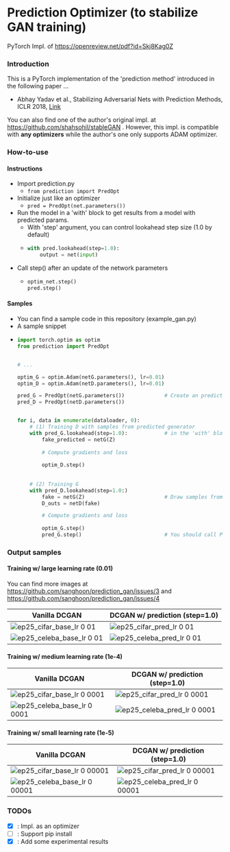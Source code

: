 # Prediction Optimizer (to stabilize GAN training)
PyTorch Impl. of https://openreview.net/pdf?id=Skj8Kag0Z


### Introduction
This is a PyTorch implementation of the 'prediction method' introduced in the following paper ...

- Abhay Yadav et al., Stabilizing Adversarial Nets with Prediction Methods, ICLR 2018, [Link](https://openreview.net/forum?id=Skj8Kag0Z&noteId=rkLymJTSf)

You can also find one of the author's original impl. at https://github.com/shahsohil/stableGAN .
However, this impl. is compatible with **any optimizers** while the author's one only supports ADAM optimizer.


### How-to-use

#### Instructions
  - Import prediction.py
    - `from prediction import PredOpt`
  - Initialize just like an optimizer
    - `pred = PredOpt(net.parameters())`
  - Run the model in a 'with' block to get results from a model with predicted params.
    - With 'step' argument, you can control lookahead step size (1.0 by default)
    - ```python
      with pred.lookahead(step=1.0):
          output = net(input)
      ``` 
  - Call step() after an update of the network parameters
    - ```python
      optim_net.step()
      pred.step()
      ```

#### Samples
  - You can find a sample code in this repository (example_gan.py)
  - A sample snippet
  - ```python
    import torch.optim as optim
    from prediction import PredOpt
    
    
    # ...
    
    optim_G = optim.Adam(netG.parameters(), lr=0.01)
    optim_D = optim.Adam(netD.parameters(), lr=0.01)
    
    pred_G = PredOpt(netG.parameters())             # Create an prediction optimizer with target parameters
    pred_D = PredOpt(netD.parameters())
    
    
    for i, data in enumerate(dataloader, 0):
        # (1) Training D with samples from predicted generator
        with pred_G.lookahead(step=1.0):            # in the 'with' block, the model works as a 'predicted' model
            fake_predicted = netG(Z)                           
        
            # Compute gradients and loss 
        
            optim_D.step()
        
        
        # (2) Training G        
        with pred_D.lookahead(step=1.0:)
            fake = netG(Z)                          # Draw samples from the real model. (not predicted one)
            D_outs = netD(fake)
    
            # Compute gradients and loss
        
            optim_G.step()
            pred_G.step()                           # You should call PredOpt.step() after each update
    ``` 
    
### Output samples
#### Training w/ large learning rate (0.01)
You can find more images at https://github.com/sanghoon/prediction_gan/issues/3 and https://github.com/sanghoon/prediction_gan/issues/4

| Vanilla DCGAN | DCGAN w/ prediction (step=1.0) |
| --- | --- |
| ![ep25_cifar_base_lr 0 01](https://user-images.githubusercontent.com/3340388/38464108-fd288880-3b42-11e8-8392-7ac9d4261077.png) | ![ep25_cifar_pred_lr 0 01](https://user-images.githubusercontent.com/3340388/38499679-51c0e18e-3c43-11e8-9287-38f780db933c.png) |
| ![ep25_celeba_base_lr 0 01](https://user-images.githubusercontent.com/3340388/38464191-43ed0b3c-3b44-11e8-934e-2914a7b581a0.png) | ![ep25_celeba_pred_lr 0 01](https://user-images.githubusercontent.com/3340388/38499902-ecb3f30c-3c43-11e8-958b-a1b4e2aa6531.png) |

#### Training w/ medium learning rate (1e-4)
| Vanilla DCGAN | DCGAN w/ prediction (step=1.0) |
| --- | --- |
| ![ep25_cifar_base_lr 0 0001](https://user-images.githubusercontent.com/3340388/38464133-4e402fb6-3b43-11e8-9631-3d20e033a4d1.png) | ![ep25_cifar_pred_lr 0 0001](https://user-images.githubusercontent.com/3340388/38499708-64acd58c-3c43-11e8-8939-3d97f1ca5cb9.png) |
| ![ep25_celeba_base_lr 0 0001](https://user-images.githubusercontent.com/3340388/38464203-60690aae-3b44-11e8-855b-afd0f06d0abc.png) | ![ep25_celeba_pred_lr 0 0001](https://user-images.githubusercontent.com/3340388/38499884-dfa48b7c-3c43-11e8-8f90-0b7cac45c771.png) |

#### Training w/ small learning rate (1e-5)

| Vanilla DCGAN | DCGAN w/ prediction (step=1.0) |
| --- | --- |
| ![ep25_cifar_base_lr 0 00001](https://user-images.githubusercontent.com/3340388/38464153-852f2e64-3b43-11e8-937e-aa463b372291.png) | ![ep25_cifar_pred_lr 0 00001](https://user-images.githubusercontent.com/3340388/38499728-737c0de4-3c43-11e8-8c14-6b69e30e7f19.png) |
| ![ep25_celeba_base_lr 0 00001](https://user-images.githubusercontent.com/3340388/38464218-8eb51894-3b44-11e8-9839-1a259a82748a.png) | ![ep25_celeba_pred_lr 0 00001](https://user-images.githubusercontent.com/3340388/38499853-cf520466-3c43-11e8-8d4c-28adfd6d57dc.png) |

 
### TODOs
 
 - [x] : Impl. as an optimizer
 - [ ] : Support pip install
 - [x] : Add some experimental results 
